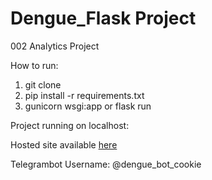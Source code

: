 # Dengue_Flask Project 

002 Analytics Project

How to run: 
1. git clone 
2. pip install -r requirements.txt 
3. gunicorn wsgi:app or flask run 

Project running on localhost:

Hosted site available [here](https://dengue-cookie.herokuapp.com/)

Telegrambot Username: @dengue_bot_cookie

